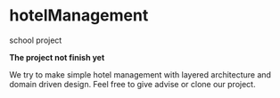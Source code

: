 # hotelManagement
school project

<b>The project not finish yet</b>

We try to make simple hotel management with layered architecture and domain driven design.
Feel free to give advise or clone our project.
